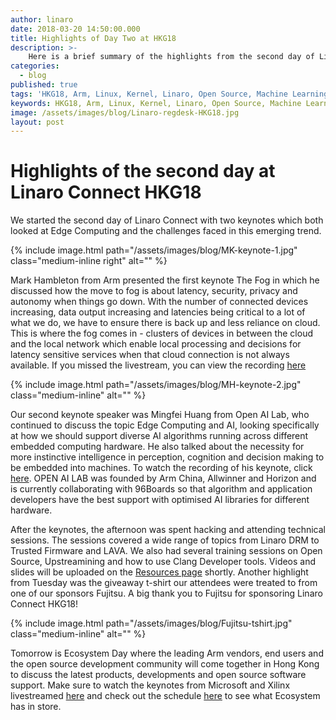 ```yaml
---
author: linaro
date: 2018-03-20 14:50:00.000
title: Highlights of Day Two at HKG18
description: >-
    Here is a brief summary of the highlights from the second day of Linaro Connect HKG18.
categories:
  - blog
published: true
tags: 'HKG18, Arm, Linux, Kernel, Linaro, Open Source, Machine Learning, AI, 96Boards, Cloud, Edge Computing, the Fog, Open AI Lab'
keywords: HKG18, Arm, Linux, Kernel, Linaro, Open Source, Machine Learning, AI, 96Boards, Cloud, Edge Computing, The Fog, Open AI Lab
image: /assets/images/blog/Linaro-regdesk-HKG18.jpg
layout: post
---
```

# Highlights of the second day at Linaro Connect HKG18

We started the second day of Linaro Connect with two keynotes which both looked at Edge Computing and the challenges faced in this emerging trend.

{% include image.html path="/assets/images/blog/MK-keynote-1.jpg"  class="medium-inline right"  alt="" %}

Mark Hambleton from Arm presented the first keynote The Fog in which he discussed how the move to fog is about latency, security, privacy and autonomy when things go down. With the number of connected devices increasing, data output increasing and latencies being critical to a lot of what we do, we have to ensure there is back up and less reliance on cloud. This is where the fog comes in - clusters of devices in between the cloud and the local network which enable local processing and decisions for latency sensitive services when that cloud connection is not always available. If you missed the livestream, you can view the recording [here](https://www.youtube.com/watch?v=99NaPZj-nAI)

{% include image.html path="/assets/images/blog/MH-keynote-2.jpg"  class="medium-inline"  alt="" %}

Our second keynote speaker was Mingfei Huang from Open AI Lab, who continued to discuss the topic Edge Computing and AI, looking specifically at how we should support diverse AI algorithms running across different embedded computing hardware. He also talked about the necessity for more instinctive intelligence in perception, cognition and decision making to be embedded into machines. To watch the recording of his keynote, click [here](https://www.youtube.com/watch?v=99NaPZj-nAI). OPEN AI LAB was founded by Arm China, Allwinner and Horizon and is currently collaborating with 96Boards so that algorithm and application developers have the best support with optimised AI libraries for different hardware.

After the keynotes, the afternoon was spent hacking and attending technical sessions. The sessions covered a wide range of topics from Linaro DRM to Trusted Firmware and LAVA. We also had several training sessions on Open Source, Upstreamining and how to use Clang Developer tools. Videos and slides will be uploaded on the [Resources page](https://connect.linaro.org/hkg18/resources/) shortly. Another highlight from Tuesday was the giveaway t-shirt our attendees were treated to from one of our sponsors Fujitsu. A big thank you to Fujitsu for sponsoring Linaro Connect HKG18!

{% include image.html path="/assets/images/blog/Fujitsu-tshirt.jpg"  class="medium-inline"  alt="" %}

Tomorrow is Ecosystem Day where the leading Arm vendors, end users and the open source development community will come together in Hong Kong to discuss the latest products, developments and open source software support. Make sure to watch the keynotes from Microsoft and Xilinx livestreamed [here](https://www.youtube.com/channel/UCAl2MfCBjH5y0nIym0ujHfg/live) and check out the schedule [here](https://connect.linaro.org/resources/) to see what Ecosystem has in store.
